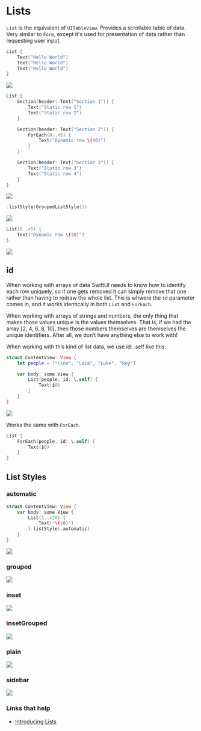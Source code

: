 # Lists

`List` is the equivalent of `UITableView`. Provides a scrollable table of data. Very similar to `Form`, except it's used for presentation of data rather than requesting user input.

```swift
List {
    Text("Hello World")
    Text("Hello World")
    Text("Hello World")
}
```

![](images/1.png)

```swift
List {
    Section(header: Text("Section 1")) {
        Text("Static row 1")
        Text("Static row 2")
    }

    Section(header: Text("Section 2")) {
        ForEach(0..<5) {
            Text("Dynamic row \($0)")
        }
    }

    Section(header: Text("Section 3")) {
        Text("Static row 3")
        Text("Static row 4")
    }
}
```

![](images/2.png)

```swift
.listStyle(GroupedListStyle())
```

![](images/3.png)

```swift
List(0..<5) {
    Text("Dynamic row \($0)")
}
```

![](images/4.png)

## id

When working with arrays of data SwiftUI needs to know how to identify each row uniquely, so if one gets removed it can simply remove that one rather than having to redraw the whole list. This is whwere the `id` parameter comes in, and it works identically in both `List` and `ForEach`.

When working with arrays of strings and numbers, the only thing that makes those values unique is the values themselves. That is, if we had the array [2, 4, 6, 8, 10], then those numbers themselves are themselves the unique identifiers. After all, we don’t have anything else to work with!

When working with this kind of list data, we use id: \.self like this:

```swift
struct ContentView: View {
    let people = ["Finn", "Leia", "Luke", "Rey"]

    var body: some View {
        List(people, id: \.self) {
            Text($0)
        }
    }
}
```

![](images/5.png)

Works the same with `ForEach`.

```swift
List {
    ForEach(people, id: \.self) {
        Text($0)
    }
}
```

## List Styles

### automatic

```swift
struct ContentView: View {
    var body: some View {
        List(1..<20) {
            Text("\($0)")
        }.listStyle(.automatic)
    }
}
```

![](images/6.png)

### grouped

![](images/7.png)

### inset

![](images/8.png)

### insetGrouped

![](images/9.png)

### plain

![](images/10.png)

### sidebar

![](images/11.png)




### Links that help

- [Introducing Lists](https://www.hackingwithswift.com/books/ios-swiftui/introducing-list-your-best-friend)
